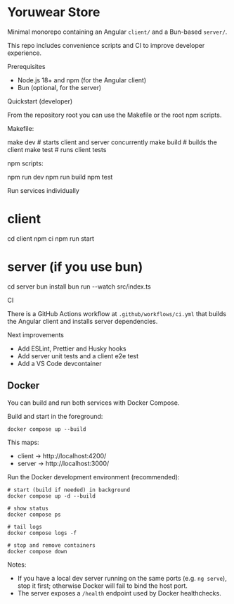 # Yoruwear Store

Minimal monorepo containing an Angular `client/` and a Bun-based `server/`.

This repo includes convenience scripts and CI to improve developer experience.

Prerequisites

- Node.js 18+ and npm (for the Angular client)
- Bun (optional, for the server)

Quickstart (developer)

From the repository root you can use the Makefile or the root npm scripts.

Makefile:

make dev # starts client and server concurrently
make build # builds the client
make test # runs client tests

npm scripts:

npm run dev
npm run build
npm test

Run services individually

# client

cd client
npm ci
npm run start

# server (if you use bun)

cd server
bun install
bun run --watch src/index.ts

CI

There is a GitHub Actions workflow at `.github/workflows/ci.yml` that builds the Angular client and installs server dependencies.

Next improvements

- Add ESLint, Prettier and Husky hooks
- Add server unit tests and a client e2e test
- Add a VS Code devcontainer

## Docker

You can build and run both services with Docker Compose.

Build and start in the foreground:

```
docker compose up --build
```

This maps:

- client -> http://localhost:4200/
- server -> http://localhost:3000/

Run the Docker development environment (recommended):

```
# start (build if needed) in background
docker compose up -d --build

# show status
docker compose ps

# tail logs
docker compose logs -f

# stop and remove containers
docker compose down
```

Notes:

- If you have a local dev server running on the same ports (e.g. `ng serve`), stop it first; otherwise Docker will fail to bind the host port.
- The server exposes a `/health` endpoint used by Docker healthchecks.
